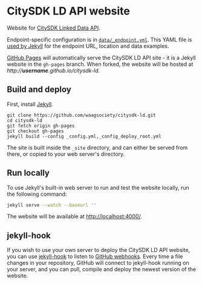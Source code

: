 # CitySDK LD API website

Website for [CitySDK Linked Data API](https://github.com/waagsociety/citysdk-ld).

Endpoint-specific configuration is in [`data/_endpoint.yml`](../../blob/gh-pages/_data/endpoint.yml). This YAML file is [used by Jekyll](http://jekyllrb.com/docs/datafiles/) for the endpoint URL, location and data examples.

[GitHub Pages](https://pages.github.com/) will automatically serve the CitySDK LD API site - it is a Jekyll website in the `gh-pages` branch. When forked, the website will be hosted at _http://**username**.github.io/citysdk-ld_.

## Build and deploy

First, install [Jekyll](http://jekyllrb.com/).

    git clone https://github.com/waagsociety/citysdk-ld.git
    cd citysdk-ld
    git fetch origin gh-pages
    git checkout gh-pages
    jekyll build --config _config.yml,_config_deploy_root.yml

The site is built inside the `_site` directory, and can either be served from there, or copied to your web server's directory.

## Run locally

To use Jekyll's built-in web server to run and test the website locally, run the following command:

```bash
jekyll serve --watch --baseurl ''
```

The website will be available at [http://localhost:4000/](http://localhost:4000/).

##

## jekyll-hook

If you wish to use your own server to deploy the CitySDK LD API website, you can use [jekyll-hook](https://github.com/developmentseed/jekyll-hook) to listen to [GitHub webhooks](https://developer.github.com/webhooks/). Every time a file changes in your repository, GitHub will connect to jekyll-hook running on your server, and you can pull, compile and deploy the newest version of the website.
